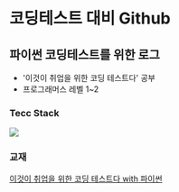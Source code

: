 # 코딩테스트 대비 Github 

## 파이썬 코딩테스트를 위한 로그
* '이것이 취업을 위한 코딩 테스트다' 공부
* 프로그래머스 레벨 1~2

### Tecc Stack
<img src="https://img.shields.io/badge/Python-3776AB?style=for-the-badge&logo=linux&logoColor=white">

### 교재
[이것이 취업을 위한 코딩 테스트다 with 파이썬](http://www.kyobobook.co.kr/product/detailViewKor.laf?barcode=9791162243077&gclid=EAIaIQobChMIhaWe2vvy-QIVxyFgCh0b0QPyEAAYASAAEgLTYvD_BwE, "kyobobook link")





